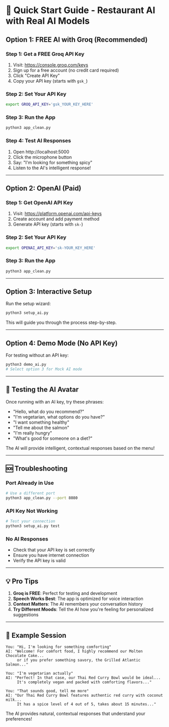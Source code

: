 # 🚀 Quick Start Guide - Restaurant AI with Real AI Models

## Option 1: FREE AI with Groq (Recommended)

### Step 1: Get a FREE Groq API Key
1. Visit: https://console.groq.com/keys
2. Sign up for a free account (no credit card required)
3. Click "Create API Key"
4. Copy your API key (starts with `gsk_`)

### Step 2: Set Your API Key
```bash
export GROQ_API_KEY='gsk_YOUR_KEY_HERE'
```

### Step 3: Run the App
```bash
python3 app_clean.py
```

### Step 4: Test AI Responses
1. Open http://localhost:5000
2. Click the microphone button
3. Say: "I'm looking for something spicy"
4. Listen to the AI's intelligent response!

---

## Option 2: OpenAI (Paid)

### Step 1: Get OpenAI API Key
1. Visit: https://platform.openai.com/api-keys
2. Create account and add payment method
3. Generate API key (starts with `sk-`)

### Step 2: Set Your API Key
```bash
export OPENAI_API_KEY='sk-YOUR_KEY_HERE'
```

### Step 3: Run the App
```bash
python3 app_clean.py
```

---

## Option 3: Interactive Setup

Run the setup wizard:
```bash
python3 setup_ai.py
```

This will guide you through the process step-by-step.

---

## Option 4: Demo Mode (No API Key)

For testing without an API key:
```bash
python3 demo_ai.py
# Select option 3 for Mock AI mode
```

---

## 🎤 Testing the AI Avatar

Once running with an AI key, try these phrases:
- "Hello, what do you recommend?"
- "I'm vegetarian, what options do you have?"
- "I want something healthy"
- "Tell me about the salmon"
- "I'm really hungry"
- "What's good for someone on a diet?"

The AI will provide intelligent, contextual responses based on the menu!

---

## 🆘 Troubleshooting

### Port Already in Use
```bash
# Use a different port
python3 app_clean.py --port 8080
```

### API Key Not Working
```bash
# Test your connection
python3 setup_ai.py test
```

### No AI Responses
- Check that your API key is set correctly
- Ensure you have internet connection
- Verify the API key is valid

---

## 💡 Pro Tips

1. **Groq is FREE**: Perfect for testing and development
2. **Speech Works Best**: The app is optimized for voice interaction
3. **Context Matters**: The AI remembers your conversation history
4. **Try Different Moods**: Tell the AI how you're feeling for personalized suggestions

---

## 🎯 Example Session

```
You: "Hi, I'm looking for something comforting"
AI: "Welcome! For comfort food, I highly recommend our Molten Chocolate Cake...
     or if you prefer something savory, the Grilled Atlantic Salmon..."

You: "I'm vegetarian actually"
AI: "Perfect! In that case, our Thai Red Curry Bowl would be ideal...
     It's completely vegan and packed with comforting flavors..."

You: "That sounds good, tell me more"
AI: "Our Thai Red Curry Bowl features authentic red curry with coconut milk...
     It has a spice level of 4 out of 5, takes about 15 minutes..."
```

The AI provides natural, contextual responses that understand your preferences!